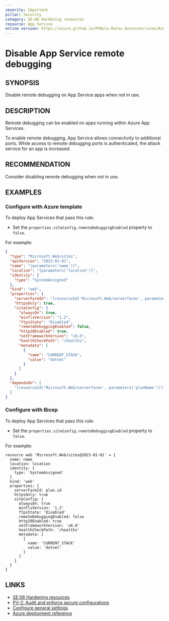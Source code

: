```yaml
---
severity: Important
pillar: Security
category: SE:08 Hardening resources
resource: App Service
online version: https://azure.github.io/PSRule.Rules.Azure/en/rules/Azure.AppService.RemoteDebug/
---
```


# Disable App Service remote debugging

## SYNOPSIS

Disable remote debugging on App Service apps when not in use.

## DESCRIPTION

Remote debugging can be enabled on apps running within Azure App Services.

To enable remote debugging, App Service allows connectivity to additional ports.
While access to remote debugging ports is authenticated, the attack service for an app is increased.

## RECOMMENDATION

Consider disabling remote debugging when not in use.

## EXAMPLES

### Configure with Azure template

To deploy App Services that pass this rule:

- Set the `properties.siteConfig.remoteDebuggingEnabled` property to `false`.

For example:

```json
{
  "type": "Microsoft.Web/sites",
  "apiVersion": "2023-01-01",
  "name": "[parameters('name')]",
  "location": "[parameters('location')]",
  "identity": {
    "type": "SystemAssigned"
  },
  "kind": "web",
  "properties": {
    "serverFarmId": "[resourceId('Microsoft.Web/serverfarms', parameters('planName'))]",
    "httpsOnly": true,
    "siteConfig": {
      "alwaysOn": true,
      "minTlsVersion": "1.2",
      "ftpsState": "Disabled",
      "remoteDebuggingEnabled": false,
      "http20Enabled": true,
      "netFrameworkVersion": "v8.0",
      "healthCheckPath": "/healthz",
      "metadata": [
        {
          "name": "CURRENT_STACK",
          "value": "dotnet"
        }
      ]
    }
  },
  "dependsOn": [
    "[resourceId('Microsoft.Web/serverfarms', parameters('planName'))]"
  ]
}
```

### Configure with Bicep

To deploy App Services that pass this rule:

- Set the `properties.siteConfig.remoteDebuggingEnabled` property to `false`.

For example:

```bicep
resource web 'Microsoft.Web/sites@2023-01-01' = {
  name: name
  location: location
  identity: {
    type: 'SystemAssigned'
  }
  kind: 'web'
  properties: {
    serverFarmId: plan.id
    httpsOnly: true
    siteConfig: {
      alwaysOn: true
      minTlsVersion: '1.2'
      ftpsState: 'Disabled'
      remoteDebuggingEnabled: false
      http20Enabled: true
      netFrameworkVersion: 'v8.0'
      healthCheckPath: '/healthz'
      metadata: [
        {
          name: 'CURRENT_STACK'
          value: 'dotnet'
        }
      ]
    }
  }
}
```

## LINKS

- [SE:08 Hardening resources](https://learn.microsoft.com/azure/well-architected/security/harden-resources)
- [PV-2: Audit and enforce secure configurations](https://learn.microsoft.com/security/benchmark/azure/baselines/app-service-security-baseline#pv-2-audit-and-enforce-secure-configurations)
- [Configure general settings](https://learn.microsoft.com/azure/app-service/configure-common#configure-general-settings)
- [Azure deployment reference](https://learn.microsoft.com/azure/templates/microsoft.web/sites)
